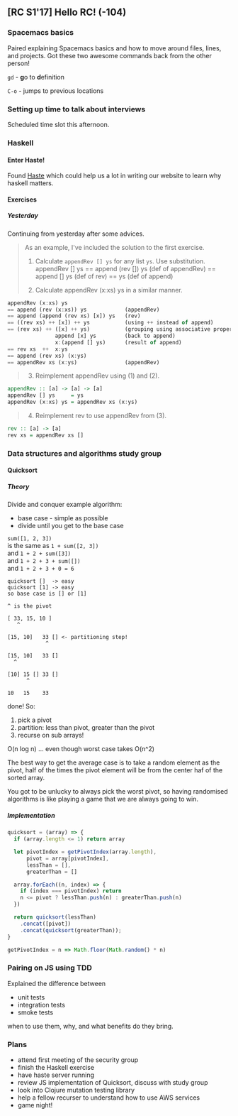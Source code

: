 ## [RC S1'17] Hello RC! (-104)

### Spacemacs basics

Paired explaining Spacemacs basics and how to move around files, lines, and
projects. Got these two awesome commands back from the other person!

`gd` - **g**o to **d**efinition

`C-o` - jumps to previous locations

### Setting up time to talk about interviews

Scheduled time slot this afternoon.

### Haskell

#### Enter Haste!

Found [Haste](http://haste-lang.org/try/) which could help us a lot
in writing our website to learn why haskell matters.

#### Exercises

##### Yesterday

Continuing from yesterday after some advices.

> As an example, I've included the solution to the first exercise.
> 
> 1. Calculate `appendRev [] ys` for any list `ys`. Use substitution.
> appendRev [] ys
> == append (rev []) ys       (def of appendRev)
> == append [] ys             (def of rev)
> == ys                       (def of append)
> 
> 2. Calculate appendRev (x:xs) ys in a similar manner.

```haskell
appendRev (x:xs) ys
== append (rev (x:xs)) ys            (appendRev)
== append (append (rev xs) [x]) ys   (rev)
== ((rev xs) ++ [x]) ++ ys           (using ++ instead of append)
== (rev xs) ++ ([x] ++ ys)           (grouping using associative property)
               append [x] ys         (back to append)
               x:(append [] ys)      (result of append)
== rev xs  ++  x:ys
== append (rev xs) (x:ys)
== appendRev xs (x:ys)               (appendRev)
```

> 3. Reimplement appendRev using (1) and (2).

```haskell
appendRev :: [a] -> [a] -> [a]
appendRev [] ys     = ys
appendRev (x:xs) ys = appendRev xs (x:ys)
```

> 4. Reimplement rev to use appendRev from (3).

```haskell
rev :: [a] -> [a]
rev xs = appendRev xs []
```


### Data structures and algorithms study group

#### Quicksort

##### Theory

Divide and conquer example algorithm:
 
 * base case - simple as possible
 * divide until you get to the base case

`sum([1, 2, 3])`<br />
is the same as
`1 + sum([2, 3])`<br />
and
`1 + 2 + sum([3])`<br />
and
`1 + 2 + 3 + sum([])`<br />
and
`1 + 2 + 3 + 0 = 6`<br />

```
quicksort []  -> easy
quicksort [1] -> easy
so base case is [] or [1]

^ is the pivot

[ 33, 15, 10 ]
   ^ 

[15, 10]   33 [] <- partitioning step!
            ^

[15, 10]   33 []
  ^

[10] 15 [] 33 []
      ^

10   15    33
```

done! So:

1. pick a pivot
2. partition: less than pivot, greater than the pivot
3. recurse on sub arrays!

O(n log n) ... even though worst case takes O(n^2)

The best way to get the average case is to take a random element as the pivot,
half of the times the pivot element will be from the center haf of the sorted
array.

You got to be unlucky to always pick the worst pivot, so having randomised 
algorithms is like playing a game that we are always going to win.

##### Implementation

```JavaScript
quicksort = (array) => {
  if (array.length <= 1) return array

  let pivotIndex = getPivotIndex(array.length),
      pivot = array[pivotIndex],
      lessThan = [],
      greaterThan = []

  array.forEach((n, index) => {
    if (index === pivotIndex) return
    n <= pivot ? lessThan.push(n) : greaterThan.push(n)
  })

  return quicksort(lessThan)
    .concat([pivot])
    .concat(quicksort(greaterThan));
}

getPivotIndex = n => Math.floor(Math.random() * n)
```


### Pairing on JS using TDD 

Explained the difference between

 * unit tests
 * integration tests
 * smoke tests
 
when to use them, why, and what benefits do they bring.


### Plans

 * attend first meeting of the security group
 * finish the Haskell exercise
 * have haste server running
 * review JS implementation of Quicksort, discuss with study group
 * look into Clojure mutation testing library 
 * help a fellow recurser to understand how to use AWS services 
 * game night!
